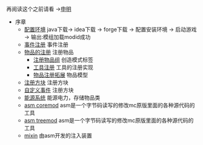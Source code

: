 再阅读这个之前请看 ->[申明](README.md)
- 序章
  - [配置环境](https://github.com/Over-Run/ForgeDevelopmentChineseCourseOfStudy/settings/settings.md) java下载-> idea下载 -> forge下载 -> 配置安装环境 -> 启动游戏 -> 输出:模组加载modid成功
  - [事件注册]() 事件注册
  - [物品的注册]() 注册物品
    - [注册物品组]() 创造模式标签
    - [工具注册]()  工具的注册实现
    - [物品注册拓展]() 物品模型
  - [注册方块]() 注册方块
  - [自定义事件]() 注册方块
  - [能源系统]() 能源电力，存储物品类
  - [asm coremod]() asm是一个字节码读写的修改mc原版里面的各种源代码的工具
  - [asm treemod]() asm是一个字节码读写的修改mc原版里面的各种源代码的工具
  - [mixin]() 由asm开发的注入装置

